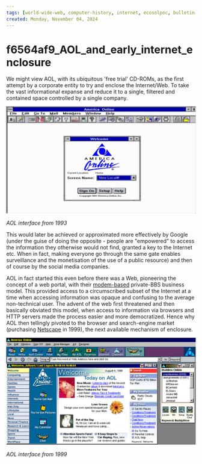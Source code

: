 ```yaml
---
tags: [world-wide-web, computer-history, internet, ecosolpoc, bulletin-boards]
created: Monday, November 04, 2024
---
```


# f6564af9_AOL_and_early_internet_enclosure

We might view AOL, with its ubiquitous 'free trial' CD-ROMs, as the first
attempt by a corporate entity to try and enclose the Internet/Web. To take the
vast informational expanse and reduce it to a single, filtered and contained
space controlled by a single company.

![Early AOL interface](../img/aol-on-windows.jpg)

_AOL interface from 1993_

This would later be achieved or approximated more effectively by Google (under
the guise of doing the opposite - people are "empowered" to access the
information they otherwise would not find, granted a key to the Internet etc.
When in fact, making everyone go through the same gate enables surveillance and
the monetisation of the use of a public resource) and then of course by the
social media companies.

AOL in fact started this even before there was a Web, pioneering the concept of
a web portal, with their [modem-based](cfbef1c4_web_precursors.md) private-BBS
business model. This provided access to a circumscribed subset of the Internet
at a time when accessing information was opaque and confusing to the average
non-technical user. The advent of the web first threatened and then basically
obviated this model, when access to information via browsers and HTTP servers
made the process easier and more democratized. Hence why AOL then tellingly
pivoted to the browser and search-engine market (purchasing
[Netscape](c301a0b3-1d8_Mosaic_Netscape_and_Browser_Wars.md) in 1999), the next
available mechanism of enclosure.

![AOL homepage](../img/aol-original.jpg)

_AOL interface from 1999_
